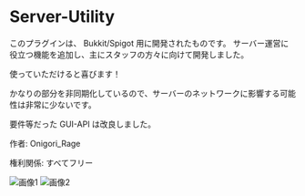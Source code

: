 # Server-Utility

このプラグインは、 Bukkit/Spigot 用に開発されたものです。
サーバー運営に役立つ機能を追加し、主にスタッフの方々に向けて開発しました。

使っていただけると喜びます！

かなりの部分を非同期化しているので、サーバーのネットワークに影響する可能性は非常に少ないです。

要件等だった GUI-API は改良しました。


作者: Onigori_Rage

権利関係: すべてフリー

![画像1](https://media.discordapp.net/attachments/1091922710214475916/1091922732612071544/image.png)
![画像2](https://media.discordapp.net/attachments/1091922710214475916/1091922864376119408/image.png)